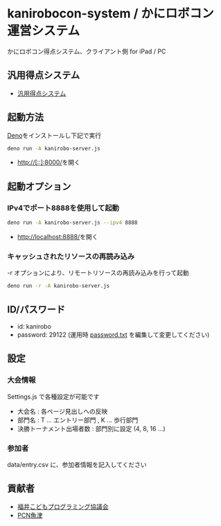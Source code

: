 # kanirobocon-system / かにロボコン運営システム

かにロボコン得点システム、クライアント側 for iPad / PC

## 汎用得点システム

- [汎用得点システム](https://fkpc.github.io/kanirobocon-system/static/score_3rd.html)

## 起動方法

[Deno](https://deno.land/)をインストールし下記で実行
```bash
deno run -A kanirobo-server.js
```
- [http://[::]:8000/](http://[::]:8000/)を開く

## 起動オプション

### IPv4でポート8888を使用して起動

```bash
deno run -A kanirobo-server.js --ipv4 8888
```
- [http://localhost:8888/](http://localhost:8888/)を開く

### キャッシュされたリソースの再読み込み

-r オプションにより、リモートリソースの再読み込みを行って起動

```bash
deno run -r -A kanirobo-server.js
```

## ID/パスワード

- id: kanirobo
- password: 29122  (運用時 [password.txt](password.txt) を編集して変更してください)

## 設定

### 大会情報

Settings.js で各種設定が可能です

- 大会名 : 各ページ見出しへの反映
- 部門名 : T ... エントリー部門 , K ... 歩行部門
- 決勝トーナメント出場者数 : 部門別に設定 (4, 8, 16 ...)

### 参加者

data/entry.csv に、参加者情報を記入してください

## 貢献者

- [福井こどもプログラミング協議会](https://fkpc.github.io/)
- [PCN魚津](https://pcn-uozu.com/)
